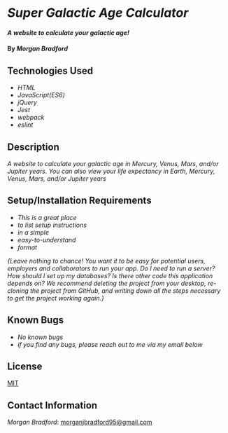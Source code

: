 # _Super Galactic Age Calculator_

#### _A website to calculate your galactic age!_

#### By _**Morgan Bradford**_

## Technologies Used

* _HTML_
* _JavaScript(ES6)_
* _jQuery_
* _Jest_
* _webpack_
* _eslint_

## Description

_A website to calculate your galactic age in Mercury, Venus, Mars, and/or Jupiter years. You can also view your life expectancy in Earth, Mercury, Venus, Mars, and/or Jupiter years_

## Setup/Installation Requirements

* _This is a great place_
* _to list setup instructions_
* _in a simple_
* _easy-to-understand_
* _format_

_{Leave nothing to chance! You want it to be easy for potential users, employers and collaborators to run your app. Do I need to run a server? How should I set up my databases? Is there other code this application depends on? We recommend deleting the project from your desktop, re-cloning the project from GitHub, and writing down all the steps necessary to get the project working again.}_

## Known Bugs

* _No known bugs_
* _if you find any bugs, *please* reach out to me via my email below_

## License

[MIT](LICENSE.txt)

## Contact Information

_Morgan Bradford_: morganjbradford95@gmail.com
